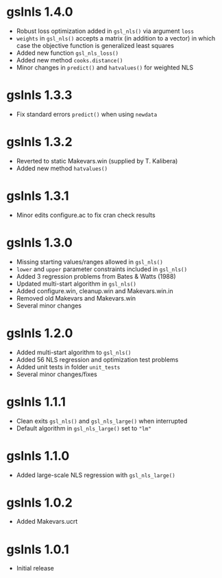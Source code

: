 # gslnls 1.4.0

* Robust loss optimization added in `gsl_nls()` via argument `loss`  
* `weights` in `gsl_nls()` accepts a matrix (in addition to a vector)
  in which case the objective function is generalized least squares
* Added new function `gsl_nls_loss()` 
* Added new method `cooks.distance()`
* Minor changes in `predict()` and `hatvalues()` for weighted NLS

# gslnls 1.3.3

* Fix standard errors `predict()` when using `newdata`

# gslnls 1.3.2

* Reverted to static Makevars.win (supplied by T. Kalibera)
* Added new method `hatvalues()`

# gslnls 1.3.1

* Minor edits configure.ac to fix cran check results

# gslnls 1.3.0

* Missing starting values/ranges allowed in `gsl_nls()`
* `lower` and `upper` parameter constraints included in `gsl_nls()` 
* Added 3 regression problems from Bates & Watts (1988)
* Updated multi-start algorithm in `gsl_nls()`
* Added configure.win, cleanup.win and Makevars.win.in
* Removed old Makevars and Makevars.win
* Several minor changes

# gslnls 1.2.0

* Added multi-start algorithm to `gsl_nls()`
* Added 56 NLS regression and optimization test problems
* Added unit tests in folder `unit_tests`
* Several minor changes/fixes

# gslnls 1.1.1

* Clean exits `gsl_nls()` and `gsl_nls_large()` when interrupted
* Default algorithm in `gsl_nls_large()` set to `"lm"`

# gslnls 1.1.0

* Added large-scale NLS regression with `gsl_nls_large()`

# gslnls 1.0.2

* Added Makevars.ucrt

# gslnls 1.0.1

* Initial release
